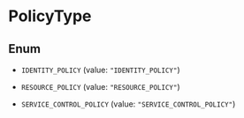 

# PolicyType

## Enum


* `IDENTITY_POLICY` (value: `"IDENTITY_POLICY"`)

* `RESOURCE_POLICY` (value: `"RESOURCE_POLICY"`)

* `SERVICE_CONTROL_POLICY` (value: `"SERVICE_CONTROL_POLICY"`)



